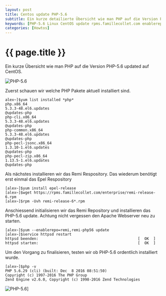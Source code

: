 ```yaml
---
layout: post
title: Centos update PHP-5.6
subtitle: Ein kurze detailierte Übersicht wie man PHP auf die Version PHP-5.6 updated in CentOS.
keywords: [PHP-5.6 Linux CentOS update rpms.famillecollet.com enablerepo EPS Apache]
categories: [Howtos]
---
```

# {{ page.title }}

Ein kurze Übersicht wie man PHP auf die Version PHP-5.6 updated auf CentOS.

![PHP-5.6](../../img/php.png)


Zuerst schauen wir welche PHP Pakete aktuell installiert sind.

```[
alex~]$yum list installed *php*
php.x86_64                                                                                      5.3.3-48.el6.updates                                                                            @updates-php
php-cli.x86_64                                                                                  5.3.3-48.el6.updates                                                                            @updates-php
php-common.x86_64                                                                               5.3.3-48.el6.updates                                                                            @updates-php
php-pecl-jsonc.x86_64                                                                           1.3.10-1.el6.updates                                                                            @updates-php
php-pecl-zip.x86_64                                                                             1.13.5-1.el6.updates                                                                            @updates-php
```

Als nächstes installieren wir das Remi Respository. Das wiederum benötigt erst einmal das Epel Respository

```
[alex~]$yum install epel-release
[alex~]$wget https://rpms.famillecollet.com/enterprise/remi-release-6.rpm
[alex~]$rpm -Uvh remi-release-6*.rpm
```

Anschiessend initialisieren wir das Remi Repository und installieren das PHP-5.6 update. Achtung nicht vergessen den Apache Webserver neu zu starten.

```
[alex~]$yum --enablerepo=remi,remi-php56 update
[alex~]$service httpsd restart
httpsd beenden:                                             [  OK  ]
httpsd starten:                                             [  OK  ]
```

Um den Vorgang zu finalisieren, testen wir ob PHP-5.6 ordentlich installiert wurde.

```
[alex~]$php -v
PHP 5.6.29 (cli) (built: Dec  8 2016 08:51:50)
Copyright (c) 1997-2016 The PHP Group
Zend Engine v2.6.0, Copyright (c) 1998-2016 Zend Technologies
```

![PHP-5.6](../../img/PHP-5.6-update-1024x741.png)]
